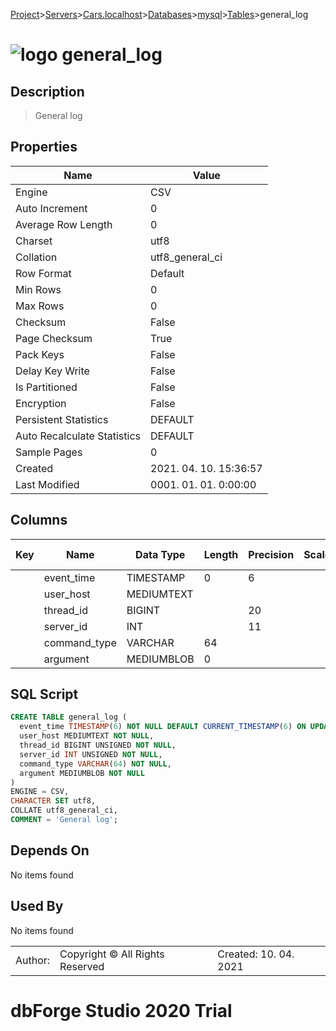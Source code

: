 [Project](../../../../../startpage.md)>[Servers](../../../../Servers.md)>[Cars.localhost](../../../Cars.localhost.md)>[Databases](../../Databases.md)>[mysql](../mysql.md)>[Tables](Tables.md)>general_log


# ![logo](../../../../../Images/table64.svg) general_log

## <a name="#Description"></a>Description
> General log
## <a name="#Properties"></a>Properties
|Name|Value|
|---|---|
|Engine|CSV|
|Auto Increment|0|
|Average Row Length|0|
|Charset|utf8|
|Collation|utf8_general_ci|
|Row Format|Default|
|Min Rows|0|
|Max Rows|0|
|Checksum|False|
|Page Checksum|True|
|Pack Keys|False|
|Delay Key Write|False|
|Is Partitioned|False|
|Encryption|False|
|Persistent Statistics|DEFAULT|
|Auto Recalculate Statistics|DEFAULT|
|Sample Pages|0|
|Created|2021. 04. 10. 15:36:57|
|Last Modified|0001. 01. 01. 0:00:00|


## <a name="#Columns"></a>Columns
|Key|Name|Data Type|Length|Precision|Scale|Unsigned|Zerofill|Binary|Not Null|Auto Increment|Default|Virtual|Description|
|:---:|---|---|---|---|---|---|---|---|---|---|---|---|---|
||event_time|TIMESTAMP|0|6||False|False|False|True|False|CURRENT_TIMESTAMP(6)|False||
||user_host|MEDIUMTEXT||||False|False|False|True|False||False||
||thread_id|BIGINT||20||True|False|False|True|False||False||
||server_id|INT||11||True|False|False|True|False||False||
||command_type|VARCHAR|64|||False|False|False|True|False||False||
||argument|MEDIUMBLOB|0|||False|False|False|True|False||False||

## <a name="#SqlScript"></a>SQL Script
```SQL
CREATE TABLE general_log (
  event_time TIMESTAMP(6) NOT NULL DEFAULT CURRENT_TIMESTAMP(6) ON UPDATE CURRENT_TIMESTAMP(6),
  user_host MEDIUMTEXT NOT NULL,
  thread_id BIGINT UNSIGNED NOT NULL,
  server_id INT UNSIGNED NOT NULL,
  command_type VARCHAR(64) NOT NULL,
  argument MEDIUMBLOB NOT NULL
)
ENGINE = CSV,
CHARACTER SET utf8,
COLLATE utf8_general_ci,
COMMENT = 'General log';
```

## <a name="#DependsOn"></a>Depends On
No items found

## <a name="#UsedBy"></a>Used By
No items found

||||
|---|---|---|
|Author: |Copyright © All Rights Reserved|Created: 10. 04. 2021|
# dbForge Studio 2020 Trial